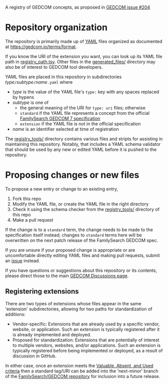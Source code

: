 A registry of GEDCOM concepts, as proposed in [GEDCOM issue #204](https://github.com/FamilySearch/GEDCOM/issues/204)

# Repository organization

The repository is primarily made up of [YAML](https://yaml.org) files organized as documented at <https://gedcom.io/terms/format>.

If you know the URI of the extension you want, you can look up its YAML file path in [registry_path.tsv](generated_files/registry_path.tsv).
Other files in the [generated_files/](generated_files/) directory may also be of interest to GEDCOM tool developers.

YAML files are placed in this repository in subdirectories *type*`/`*subtype*`/`*name*`.yaml` where

- *type* is the value of the YAML file's `type:` key with any spaces replaced by hypens
- *subtype* is one of
    - the general meaning of the URI for `type: uri` files; otherwise
    - `standard` if the YAML file represents a concept from the official [FamilySearch GEDCOM 7 specification](https://gedcom.io/)
    - `extension` if the YAML file is not in the official specification
- *name* is an identifier selected at time of registration

The [registry_tools/](registry_tools/) directory contains various files and stripts for assisting in maintaining this repository. Notably, that includes a YAML schema validator that should be used by any new or edited YAML before it is pushed to the repository.

# Proposing changes or new files

To propose a new entry or change to an existing entry,

1. Fork this repo
1. Modify the YAML file, or create the YAML file in the right directory
1. Check it using the schema checker from the [registry_tools/](registry_tools/) directory of this repo
1. Make a pull request

If the change is to a `standard` term, the change needs to be made to the specification itself instead; changes to `standard` terms here will be overwritten on the next patch release of the FamilySearch GEDCOM spec.

If you are unsure if your proposed change is appropriate or are uncomfortable directly editing YAML files and making pull requests, submit an [issue](https://github.com/FamilySearch/GEDCOM-registries/issues) instead.

If you have questions or suggestions about this repository or its contents, please direct those to the main [GEDCOM Discussions page](https://github.com/FamilySearch/GEDCOM/discussions).

## Registering extensions

There are two types of extensions whose files appear in the same 'extension' subdirectories, allowing for
two paths for standardization of additions:

* Vendor-specific: Extensions that are already used by a specific vendor, website, or application.
  Such an extension is typically registered after it is already implemented and deployed.
* Proposed for standardization: Extensions that are potentially of interest to multiple vendors, websites, and/or
  applications.
  Such an extension is typically registered before being implemented or deployed, as a result of discussion
  in GitHub.

In either case, once an extension meets the
[Valuable, Absent, and Used criteria](https://github.com/FamilySearch/GEDCOM/tree/main/attribute-event-requests#proposing-new-family-and-individual-attributes-and-events)
then a standard tag/URI can be added into the 'next-minor' branch of the
[FamilySearch/GEDCOM repository](https://github.com/FamilySearch/GEDCOM) for inclusion into a future release.
